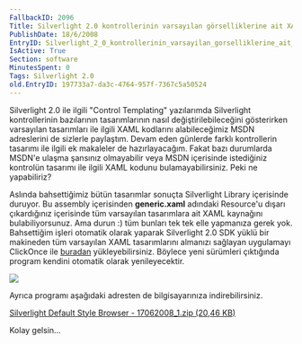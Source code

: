 ```yaml
---
FallbackID: 2096
Title: Silverlight 2.0 kontrollerinin varsayılan görselliklerine ait XAML kodları
PublishDate: 18/6/2008
EntryID: Silverlight_2_0_kontrollerinin_varsayilan_gorselliklerine_ait_XAML_kodlari
IsActive: True
Section: software
MinutesSpent: 0
Tags: Silverlight 2.0
old.EntryID: 197733a7-da3c-4764-957f-7367c5a50524
---
```

Silverlight 2.0 ile ilgili "Control Templating" yazılarımda Silverlight
kontrollerinin bazılarının tasarımlarının nasıl değiştirilebileceğini
gösterirken varsayılan tasarımları ile ilgili XAML kodlarını
alabileceğimiz MSDN adreslerini de sizlerle paylaştım. Devam eden
günlerde farklı kontrollerin tasarımı ile ilgili ek makaleler de
hazırlayacağım. Fakat bazı durumlarda MSDN'e ulaşma şansınız olmayabilir
veya MSDN içerisinde istediğiniz kontrolün tasarımı ile ilgili XAML
kodunu bulamayabilirsiniz. Peki ne yapabiliriz?

Aslında bahsettiğimiz bütün tasarımlar sonuçta Silverlight Library
içerisinde duruyor. Bu assembly içerisinden **generic.xaml** adındaki
Resource'u dışarı çıkardığınız içerisinde tüm varsayılan tasarımlara ait
XAML kaynağını bulabiliyorsunuz. Ama durun :) tüm bunları tek tek elle
yapmanıza gerek yok. Bahsettiğim işleri otomatik olarak yaparak
Silverlight 2.0 SDK yüklü bir makineden tüm varsayılan XAML
tasarımlarını almanızı sağlayan uygulamayı ClickOnce ile
[buradan](http://delay.members.winisp.net/SilverlightDefaultStyleBrowser/SilverlightDefaultStyleBrowser.application)
yükleyebilirsiniz. Böylece yeni sürümleri çıktığında program kendini
otomatik olarak yenileyecektir.

![](http://cdn.daron.yondem.com/assets/2096/17062008_2.gif)

Ayrıca programı aşağıdaki adresten de bilgisayarınıza indirebilirsiniz.

[Silverlight Default Style Browser - 17062008\_1.zip (20,46
KB)](http://cdn.daron.yondem.com/assets/2096/17062008_1.zip)

Kolay gelsin...


